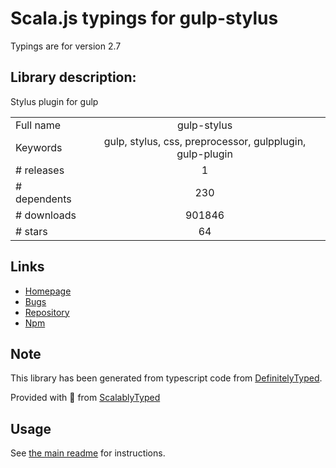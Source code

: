 
# Scala.js typings for gulp-stylus

Typings are for version 2.7

## Library description:
Stylus plugin for gulp

|                    |                 |
| ------------------ | :-------------: |
| Full name          | gulp-stylus |
| Keywords           | gulp, stylus, css, preprocessor, gulpplugin, gulp-plugin |
| # releases         | 1 |
| # dependents       | 230 |
| # downloads        | 901846 |
| # stars            | 64 |

## Links
- [Homepage](http://github.com/stevelacy/gulp-stylus)
- [Bugs](https://github.com/stevelacy/gulp-stylus/issues)
- [Repository](https://github.com/stevelacy/gulp-stylus)
- [Npm](https://www.npmjs.com/package/gulp-stylus)
    


## Note
This library has been generated from typescript code from [DefinitelyTyped](https://definitelytyped.org).

Provided with :purple_heart: from [ScalablyTyped](https://github.com/oyvindberg/ScalablyTyped)

## Usage
See [the main readme](../../readme.md) for instructions.



